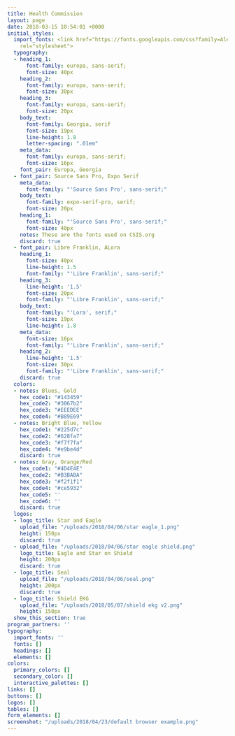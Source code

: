 ```yaml
---
title: Health Commission
layout: page
date: 2018-03-15 10:54:01 +0000
initial_styles:
  import_fonts: <link href="https://fonts.googleapis.com/css?family=Alegreya|Amiri|Archivo+Narrow|Cormorant+Garamond|Libre+Baskerville|Libre+Franklin|Lora|Montserrat|Nunito|Poppins|Source+Serif+Pro|Source+Sans+Pro|PT+Serif"
    rel="stylesheet">
  typography:
  - heading_1:
      font-family: europa, sans-serif;
      font-size: 40px
    heading_2:
      font-family: europa, sans-serif;
      font-size: 30px
    heading_3:
      font-family: europa, sans-serif;
      font-size: 20px
    body_text:
      font-family: Georgia, serif
      font-size: 19px
      line-height: 1.8
      letter-spacing: ".01em"
    meta_data:
      font-family: europa, sans-serif;
      font-size: 16px
    font_pair: Europa, Georgia
  - font_pair: Source Sans Pro, Expo Serif
    meta_data:
      font-family: "'Source Sans Pro', sans-serif;"
    body_text:
      font-family: expo-serif-pro, serif;
      font-size: 20px
    heading_1:
      font-family: "'Source Sans Pro', sans-serif;"
      font-size: 40px
    notes: These are the fonts used on CSIS.org
    discard: true
  - font_pair: Libre Franklin, ALora
    heading_1:
      font-size: 40px
      line-height: 1.5
      font-family: "'Libre Franklin', sans-serif;"
    heading_3:
      line-height: '1.5'
      font-size: 20px
      font-family: "'Libre Franklin', sans-serif;"
    body_text:
      font-family: "'Lora', serif;"
      font-size: 19px
      line-height: 1.8
    meta_data:
      font-size: 16px
      font-family: "'Libre Franklin', sans-serif;"
    heading_2:
      line-height: '1.5'
      font-size: 30px
      font-family: "'Libre Franklin', sans-serif;"
    discard: true
  colors:
  - notes: Blues, Gold
    hex_code1: "#143459"
    hex_code2: "#3067b2"
    hex_code3: "#EEEDEE"
    hex_code4: "#B89E69"
  - notes: Bright Blue, Yellow
    hex_code1: "#225d7c"
    hex_code2: "#628fa7"
    hex_code3: "#f7f7fa"
    hex_code4: "#e9be4d"
    discard: true
  - notes: Gray, Orange/Red
    hex_code1: "#4D4E4E"
    hex_code2: "#B3BABA"
    hex_code3: "#f2f1f1"
    hex_code4: "#ce5932"
    hex_code5: ''
    hex_code6: ''
    discard: true
  logos:
  - logo_title: Star and Eagle
    upload_file: "/uploads/2018/04/06/star eagle_1.png"
    height: 150px
    discard: true
  - upload_file: "/uploads/2018/04/06/star eagle shield.png"
    logo_title: Eagle and Star on Shield
    height: 200px
    discard: true
  - logo_title: Seal
    upload_file: "/uploads/2018/04/06/seal.png"
    height: 200px
    discard: true
  - logo_title: Shield EKG
    upload_file: "/uploads/2018/05/07/shield ekg v2.png"
    height: 150px
  show_this_section: true
program_partners: ''
typography:
  import_fonts: ''
  fonts: []
  headings: []
  elements: []
colors:
  primary_colors: []
  secondary_color: []
  interactive_palettes: []
links: []
buttons: []
logos: []
tables: []
form_elements: []
screenshot: "/uploads/2018/04/23/default browser example.png"
---
```

